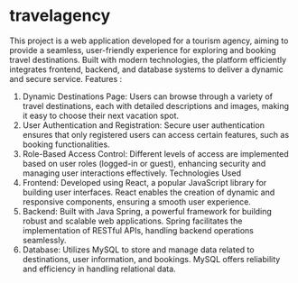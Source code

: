 # travelagency
This project is a web application developed for a tourism agency, aiming to provide a seamless, user-friendly experience for exploring and booking travel destinations. Built with modern technologies, the platform efficiently integrates frontend, backend, and database systems to deliver a dynamic and secure service.
  Features : 
1. Dynamic Destinations Page: Users can browse through a variety of travel destinations, each with detailed descriptions and images, making it easy to choose their next vacation spot.
2. User Authentication and Registration: Secure user authentication ensures that only registered users can access certain features, such as booking functionalities.
3. Role-Based Access Control: Different levels of access are implemented based on user roles (logged-in or guest), enhancing security and managing user interactions effectively.
  Technologies Used
1. Frontend: Developed using React, a popular JavaScript library for building user interfaces. React enables the creation of dynamic and responsive components, ensuring a smooth user experience.
2. Backend: Built with Java Spring, a powerful framework for building robust and scalable web applications. Spring facilitates the implementation of RESTful APIs, handling backend operations seamlessly.
3. Database: Utilizes MySQL to store and manage data related to destinations, user information, and bookings. MySQL offers reliability and efficiency in handling relational data.
